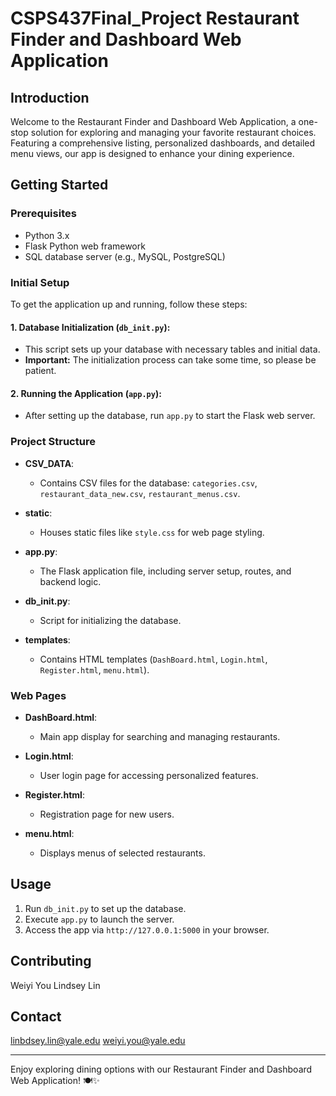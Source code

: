 # CSPS437Final_Project Restaurant Finder and Dashboard Web Application

## Introduction
Welcome to the Restaurant Finder and Dashboard Web Application, a one-stop solution for exploring and managing your favorite restaurant choices. Featuring a comprehensive listing, personalized dashboards, and detailed menu views, our app is designed to enhance your dining experience.

## Getting Started

### Prerequisites
- Python 3.x
- Flask Python web framework
- SQL database server (e.g., MySQL, PostgreSQL)

### Initial Setup
To get the application up and running, follow these steps:

#### 1. Database Initialization (`db_init.py`):
   - This script sets up your database with necessary tables and initial data.
   - **Important:** The initialization process can take some time, so please be patient.

#### 2. Running the Application (`app.py`):
   - After setting up the database, run `app.py` to start the Flask web server.

### Project Structure
- **CSV_DATA**:
  - Contains CSV files for the database: `categories.csv`, `restaurant_data_new.csv`, `restaurant_menus.csv`.

- **static**:
  - Houses static files like `style.css` for web page styling.

- **app.py**:
  - The Flask application file, including server setup, routes, and backend logic.

- **db_init.py**:
  - Script for initializing the database.

- **templates**:
  - Contains HTML templates (`DashBoard.html`, `Login.html`, `Register.html`, `menu.html`).

### Web Pages
- **DashBoard.html**:
  - Main app display for searching and managing restaurants.

- **Login.html**:
  - User login page for accessing personalized features.

- **Register.html**:
  - Registration page for new users.

- **menu.html**:
  - Displays menus of selected restaurants.

## Usage
1. Run `db_init.py` to set up the database.
2. Execute `app.py` to launch the server.
3. Access the app via `http://127.0.0.1:5000` in your browser.

## Contributing
Weiyi You	Lindsey Lin

## Contact
linbdsey.lin@yale.edu   weiyi.you@yale.edu

---

Enjoy exploring dining options with our Restaurant Finder and Dashboard Web Application! 🍽️✨

